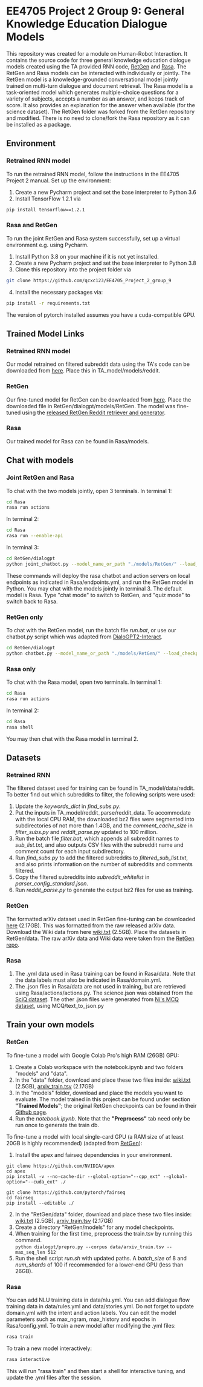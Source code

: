 # EE4705 Project 2 Group 9: General Knowledge Education Dialogue Models

This repository was created for a module on Human-Robot Interaction. It contains the source code for three general knowledge education dialogue models created using the TA provided RNN code, [RetGen](https://github.com/dreasysnail/RetGen) and [Rasa](https://github.com/RasaHQ/rasa). The RetGen and Rasa models can be interacted with individually or jointly.
The RetGen model is a knowledge-grounded conversational model jointly trained on multi-turn dialogue and document retrieval.
The Rasa model is a task-oriented model which generates multiple-choice questions for a variety of subjects, accepts a number as an answer, and keeps track of score.
It also provides an explanation for the answer when available (for the science dataset).
The RetGen folder was forked from the RetGen repository and modified. There is no need to clone/fork the Rasa repository as it can be installed as a package.

## Environment
### Retrained RNN model
To run the retrained RNN model, follow the instructions in the EE4705 Project 2 manual. Set up the environment:
1. Create a new Pycharm project and set the base interpreter to Python 3.6
2. Install TensorFlow 1.2.1 via
```bash
pip install tensorflow==1.2.1
```
### Rasa and RetGen
To run the joint RetGen and Rasa system successfully, set up a virtual environment e.g. using Pycharm.
1. Install Python 3.8 on your machine if it is not yet installed.
2. Create a new Pycharm project and set the base interpreter to Python 3.8
3. Clone this repository into the project folder via
```bash
git clone https://github.com/qcxc123/EE4705_Project_2_group_9
```
4. Install the necessary packages via:
```bash
pip install -r requirements.txt
```
The version of pytorch installed assumes you have a cuda-compatible GPU.


## Trained Model Links
### Retrained RNN model
Our model retrained on filtered subreddit data using the TA's code can be downloaded from [here](https://drive.google.com/file/d/1Wb9qJoua_pZz_nOFsCeEYBPySpN6IMPE/view?usp=sharing). Place this in TA_model/models/reddit.

### RetGen
Our fine-tuned model for RetGen can be downloaded from [here](https://drive.google.com/file/d/1-ySMdWy-GN82H9J2pD9PP1kQoWwaITCU/view?usp=sharing). Place the downloaded file in RetGen/dialogpt/models/RetGen. The model was fine-tuned using the [released RetGen Reddit retriever and generator](https://github.com/dreasysnail/RetGen).
### Rasa
Our trained model for Rasa can be found in Rasa/models.

## Chat with models
### Joint RetGen and Rasa
To chat with the two models jointly, open 3 terminals.
In terminal 1:
```bash
cd Rasa
rasa run actions
```
In terminal 2:
```bash
cd Rasa
rasa run --enable-api
```
In terminal 3:
```bash
cd RetGen/dialogpt
python joint_chatbot.py --model_name_or_path "./models/RetGen/" --load_checkpoint "./models/RetGen/generator-pretrain-step-1200.pkl" --max_history -2 --top_k 500 --generation_length 30
```
These commands will deploy the rasa chatbot and action servers on local endpoints as indicated in Rasa/endpoints.yml, and run the RetGen model in Python. You may chat with the models jointly in terminal 3. The default model is Rasa. Type "chat mode" to switch to RetGen, and "quiz mode" to switch back to Rasa.

### RetGen only
To chat with the RetGen model, run the batch file *run.bat*, or use our chatbot.py script which was adapted from [DialoGPT2-Interact](https://github.com/andreamad8/DialoGPT2-Interact).
```bash
cd RetGen/dialogpt
python chatbot.py --model_name_or_path "./models/RetGen/" --load_checkpoint "./models/RetGen/generator-pretrain-step-1200.pkl" --max_history -2 --top_k 500 --generation_length 30
```
### Rasa only
To chat with the Rasa model, open two terminals.
In terminal 1:
```bash
cd Rasa
rasa run actions
```
In terminal 2:
```bash
cd Rasa
rasa shell
```
You may then chat with the Rasa model in terminal 2.

## Datasets
### Retrained RNN
The filtered dataset used for training can be found in TA_model/data/reddit. 
To better find out which subreddits to filter, the following scripts were used:
1. Update the *keywords_dict* in *find_subs.py*.
2. Put the inputs in TA_model/reddit_parse/reddit_data. To accommodate with the local CPU RAM, the downloaded bz2 files were segmented into subdirectories of not more than 1.4GB, and the *comment_cache_size* in *filter_subs.py* and *reddit_parse.py* updated to 100 million.
3. Run the batch file *filter.bat*, which appends all subreddit names to *sub_list.txt*, and also outputs CSV files with the subreddit name and comment count for each input subdirectory.
4. Run *find_subs.py* to add the filtered subreddits to *filtered_sub_list.txt*, and also prints information on the number of subreddits and comments filtered.
5. Copy the filtered subreddits into *subreddit_whitelist* in *parser_config_standard.json*.
6. Run *reddit_parse.py* to generate the output bz2 files for use as training.

### RetGen
The formatted arXiv dataset used in RetGen fine-tuning can be downloaded [here](https://drive.google.com/file/d/17RKwIEisJPspZfUsuVoD4Uw9glH2yL3o/view?usp=sharing) (2.17GB). This was formatted from the raw released arXiv data. Download the Wiki data from here [wiki.txt](https://yizzhang.blob.core.windows.net/gdpt/RetGen_local/data/wiki.txt?sv=2019-10-10&st=2021-10-27T22%3A08%3A54Z&se=2025-10-28T22%3A08%3A00Z&sr=b&sp=r&sig=lfJIG1Is5i6XnWmbbyg3HcjFsL4ssNIfJygzf6OGnwI%3D) (2.5GB). Place the datasets in RetGen/data. The raw arXiv data and Wiki data were taken from the [RetGen repo](https://github.com/dreasysnail/RetGen). 

### Rasa
1. The .yml data used in Rasa training can be found in Rasa/data. Note that the data labels must also be indicated in Rasa/domain.yml.
2. The .json files in Rasa/data are not used in training, but are retrieved using Rasa/actions/actions.py. The science.json was obtained from the [SciQ dataset](https://allenai.org/data/sciq ). The other .json files were generated from [Ni's MCQ dataset](https://www3.cs.stonybrook.edu/~chni/post/mcq-dataset/), using MCQ/text_to_json.py

## Train your own models
### RetGen
To fine-tune a model with Google Colab Pro's high RAM (26GB) GPU:
1. Create a Colab workspace with the notebook.ipynb and two folders "models" and "data".
2. In the "data" folder, download and place these two files inside: [wiki.txt](https://yizzhang.blob.core.windows.net/gdpt/RetGen_local/data/wiki.txt?sv=2019-10-10&st=2021-10-27T22%3A08%3A54Z&se=2025-10-28T22%3A08%3A00Z&sr=b&sp=r&sig=lfJIG1Is5i6XnWmbbyg3HcjFsL4ssNIfJygzf6OGnwI%3D) (2.5GB), [arxiv_train.tsv](https://drive.google.com/file/d/17RKwIEisJPspZfUsuVoD4Uw9glH2yL3o/view?usp=sharing) (2.17GB)
3. In the "models" folder, download and place the models you want to evaluate. The model trained in this project can be found under section **"Trained Models"**; the original RetGen checkpoints can be found in their [Github page](https://github.com/dreasysnail/RetGen).
4. Run the *notebook.ipynb*. Note that the **"Preprocess"** tab need only be run once to generate the train db.

To fine-tune a model with local single-card GPU (a RAM size of at least 20GB is highly recommended) (adapted from [RetGen](https://github.com/dreasysnail/RetGen)):
1. Install the apex and fairseq dependencies in your environment.
```
git clone https://github.com/NVIDIA/apex
cd apex
pip install -v --no-cache-dir --global-option="--cpp_ext" --global-option="--cuda_ext" ./
```
```
git clone https://github.com/pytorch/fairseq
cd fairseq
pip install --editable ./
```
2. In the "RetGen/data" folder, download and place these two files inside: [wiki.txt](https://yizzhang.blob.core.windows.net/gdpt/RetGen_local/data/wiki.txt?sv=2019-10-10&st=2021-10-27T22%3A08%3A54Z&se=2025-10-28T22%3A08%3A00Z&sr=b&sp=r&sig=lfJIG1Is5i6XnWmbbyg3HcjFsL4ssNIfJygzf6OGnwI%3D) (2.5GB), [arxiv_train.tsv](https://drive.google.com/file/d/17RKwIEisJPspZfUsuVoD4Uw9glH2yL3o/view?usp=sharing) (2.17GB)
3. Create a directory "RetGen/models" for any model checkpoints.
4. When training for the first time, preprocess the train.tsv by running this command. \
```python dialogpt/prepro.py --corpus data/arxiv_train.tsv --max_seq_len 512```
5. Run the shell script *run.sh* with updated paths. A *batch_size* of 8 and *num_shards* of 100 if recommended for a lower-end GPU (less than 26GB).

### Rasa
You can add NLU training data in data/nlu.yml.
You can add dialogue flow training data in data/rules.yml and data/stories.yml.
Do not forget to update domain.yml with the intent and action labels.
You can edit the model parameters such as max_ngram, max_history and epochs in Rasa/config.yml.
To train a new model after modifying the .yml files:
```bash
rasa train
```
To train a new model interactively:
```bash
rasa interactive
```
This will run "rasa train" and then start a shell for interactive tuning, and update the .yml files after the session.
